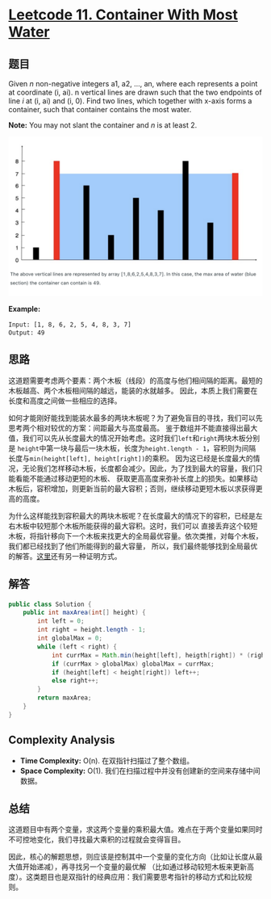 # [Leetcode 11. Container With Most Water](https://leetcode.com/problems/container-with-most-water/)

## 题目

Given *n* non-negative integers a1, a2, ..., an, where each represents a point at coordinate (i, ai). n vertical lines are drawn such that the two endpoints of line *i* at (i, ai) and (i, 0). Find two lines, which together with x-axis forms a container, such that container contains the most water. 

**Note:** You may not slant the container and *n* is at least 2. 

![image](../Resources/LC11.png)

**Example:**
```
Input: [1, 8, 6, 2, 5, 4, 8, 3, 7]
Output: 49
```

## 思路

这道题需要考虑两个要素：两个木板（线段）的高度与他们相间隔的距离。最短的木板越高、两个木板相间隔的越远，能装的水就越多。
因此，本质上我们需要在长度和高度之间做一些相应的选择。

如何才能刚好能找到能装水最多的两块木板呢？为了避免盲目的寻找，我们可以先思考两个相对较优的方案：间距最大与高度最高。
鉴于数组并不能直接得出最大值，我们可以先从长度最大的情况开始考虑。这时我们`left`和`right`两块木板分别是
`height`中第一块与最后一块木板，长度为`height.length - 1`，容积则为间隔长度与`min(height[left], height[right])`的乘积。
因为这已经是长度最大的情况，无论我们怎样移动木板，长度都会减少。因此，为了找到最大的容量，我们只能看能不能通过移动更短的木板、
获取更高高度来弥补长度上的损失。如果移动木板后，容积增加，则更新当前的最大容积；否则，继续移动更短木板以求获得更高的高度。

为什么这样能找到容积最大的两块木板呢？在长度最大的情况下的容积，已经是左右木板中较短那个木板所能获得的最大容积。这时，我们可以
直接丢弃这个较短木板，将指针移向下一个木板来找更大的全局最优容量。依次类推，对每个木板，我们都已经找到了他们所能得到的最大容量，
所以，我们最终能够找到全局最优的解答。[这里](https://leetcode.com/problems/container-with-most-water/discuss/6099/Yet-another-way-to-see-what-happens-in-the-O(n)-algorithm)还有另一种证明方式。

## 解答
```java
public class Solution {
    public int maxArea(int[] height) {
        int left = 0;
        int right = height.length - 1;
        int globalMax = 0;
        while (left < right) {
            int currMax = Math.min(height[left], heigth[right]) * (right - left);
            if (currMax > globalMax) globalMax = currMax;
            if (height[left] < height[right]) left++;
            else right++;
        }
        return maxArea;
    }
}
```

## Complexity Analysis

- **Time Complexity:** O(n). 在双指针扫描过了整个数组。
- **Space Complexity:** O(1). 我们在扫描过程中并没有创建新的空间来存储中间数据。

## 总结

这道题目中有两个变量，求这两个变量的乘积最大值。难点在于两个变量如果同时不可控地变化，我们寻找最大乘积的过程就会变得盲目。

因此，核心的解题思想，则应该是控制其中一个变量的变化方向（比如让长度从最大值开始递减），再寻找另一个变量的最优解
（比如通过移动较短木板来更新高度）。这类题目也是双指针的经典应用：我们需要思考指针的移动方式和比较规则。
